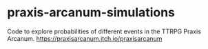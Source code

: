 # praxis-arcanum-simulations
Code to explore probabilities of different events in the TTRPG Praxis Arcanum. https://praxisarcanum.itch.io/praxisarcanum
